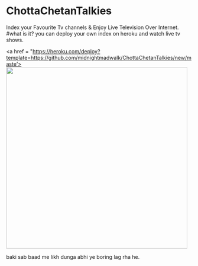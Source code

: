 # ChottaChetanTalkies
Index your Favourite Tv channels &amp; Enjoy Live Television Over Internet.
#what is it?
you can deploy your own index on heroku and watch live tv shows.

<a href = "https://heroku.com/deploy?template=https://github.com/midnightmadwalk/ChottaChetanTalkies/new/maste'><img src="https://www.herokucdn.com/deploy/button.svg" width="490px"></a></p>
baki sab baad me likh dunga abhi ye boring lag rha he.
